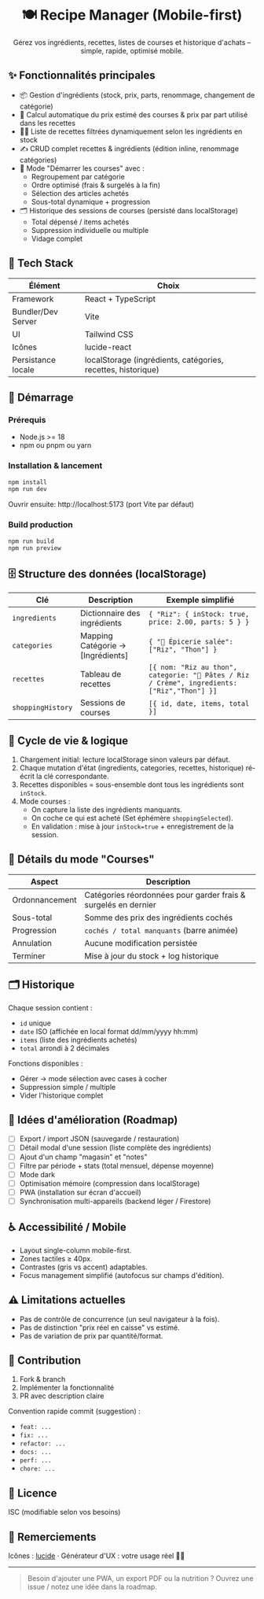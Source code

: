 <div align="center">
  <h1>🍽️ Recipe Manager (Mobile-first)</h1>
  <p>Gérez vos ingrédients, recettes, listes de courses et historique d'achats – simple, rapide, optimisé mobile.</p>
</div>

## ✨ Fonctionnalités principales

- 📦 Gestion d'ingrédients (stock, prix, parts, renommage, changement de catégorie)
- 🧾 Calcul automatique du prix estimé des courses & prix par part utilisé dans les recettes
- 🧑‍🍳 Liste de recettes filtrées dynamiquement selon les ingrédients en stock
- ✍️ CRUD complet recettes & ingrédients (édition inline, renommage catégories)
- 🛒 Mode "Démarrer les courses" avec :
  - Regroupement par catégorie
  - Ordre optimisé (frais & surgelés à la fin)
  - Sélection des articles achetés
  - Sous-total dynamique + progression
- 🗂️ Historique des sessions de courses (persisté dans localStorage)
  - Total dépensé / items achetés
  - Suppression individuelle ou multiple
  - Vidage complet

## 🧱 Tech Stack

| Élément | Choix |
|--------|-------|
| Framework | React + TypeScript |
| Bundler/Dev Server | Vite |
| UI | Tailwind CSS |
| Icônes | lucide-react |
| Persistance locale | localStorage (ingrédients, catégories, recettes, historique) |

## 🚀 Démarrage

### Prérequis
- Node.js >= 18
- npm ou pnpm ou yarn

### Installation & lancement

```bash
npm install
npm run dev
```

Ouvrir ensuite: http://localhost:5173 (port Vite par défaut)

### Build production

```bash
npm run build
npm run preview
```

## 🗄️ Structure des données (localStorage)

| Clé | Description | Exemple simplifié |
|-----|-------------|-------------------|
| `ingredients` | Dictionnaire des ingrédients | `{ "Riz": { inStock: true, price: 2.00, parts: 5 } }` |
| `categories` | Mapping Catégorie → [Ingrédients] | `{ "🥫 Épicerie salée": ["Riz", "Thon"] }` |
| `recettes` | Tableau de recettes | `[{ nom: "Riz au thon", categorie: "🍝 Pâtes / Riz / Crème", ingredients: ["Riz","Thon"] }]` |
| `shoppingHistory` | Sessions de courses | `[{ id, date, items, total }]` |

## 🔄 Cycle de vie & logique

1. Chargement initial: lecture localStorage sinon valeurs par défaut.
2. Chaque mutation d'état (ingredients, categories, recettes, historique) ré-écrit la clé correspondante.
3. Recettes disponibles = sous-ensemble dont tous les ingrédients sont `inStock`.
4. Mode courses :
   - On capture la liste des ingrédients manquants.
   - On coche ce qui est acheté (Set éphémère `shoppingSelected`).
   - En validation : mise à jour `inStock=true` + enregistrement de la session.

## 🛒 Détails du mode "Courses"

| Aspect | Description |
|--------|-------------|
| Ordonnancement | Catégories réordonnées pour garder frais & surgelés en dernier |
| Sous-total | Somme des prix des ingrédients cochés |
| Progression | `cochés / total manquants` (barre animée) |
| Annulation | Aucune modification persistée |
| Terminer | Mise à jour du stock + log historique |

## 🗂️ Historique

Chaque session contient :
- `id` unique
- `date` ISO (affichée en local format dd/mm/yyyy hh:mm)
- `items` (liste des ingrédients achetés)
- `total` arrondi à 2 décimales

Fonctions disponibles :
- Gérer → mode sélection avec cases à cocher
- Suppression simple / multiple
- Vider l'historique complet

## 🧪 Idées d'amélioration (Roadmap)

- [ ] Export / import JSON (sauvegarde / restauration)
- [ ] Détail modal d'une session (liste complète des ingrédients)
- [ ] Ajout d'un champ "magasin" et "notes"
- [ ] Filtre par période + stats (total mensuel, dépense moyenne)
- [ ] Mode dark
- [ ] Optimisation mémoire (compression dans localStorage)
- [ ] PWA (installation sur écran d'accueil)
- [ ] Synchronisation multi-appareils (backend léger / Firestore)

## ♿ Accessibilité / Mobile

- Layout single-column mobile-first.
- Zones tactiles ≥ 40px.
- Contrastes (gris vs accent) adaptables.
- Focus management simplifié (autofocus sur champs d'édition).

## ⚠️ Limitations actuelles

- Pas de contrôle de concurrence (un seul navigateur à la fois).
- Pas de distinction "prix réel en caisse" vs estimé.
- Pas de variation de prix par quantité/format.

## 🤝 Contribution

1. Fork & branch
2. Implémenter la fonctionnalité
3. PR avec description claire

Convention rapide commit (suggestion) :
- `feat: ...`
- `fix: ...`
- `refactor: ...`
- `docs: ...`
- `perf: ...`
- `chore: ...`

## 📄 Licence

ISC (modifiable selon vos besoins)

## 🙌 Remerciements

Icônes : [lucide](https://lucide.dev) · Générateur d'UX : votre usage réel 👨‍🍳

---

> Besoin d'ajouter une PWA, un export PDF ou la nutrition ? Ouvrez une issue / notez une idée dans la roadmap.
